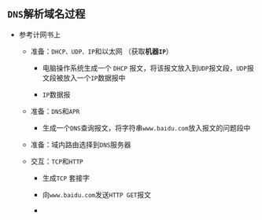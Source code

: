 ## `DNS`解析域名过程
* 参考计网书上
    * 准备：`DHCP、UDP、IP`和以太网 （获取**机器`IP`**）
    
        * 电脑操作系统生成一个 `DHCP` 报文，将该报文放入到`UDP`报文段，`UDP`报文段被放入一个`IP`数据报中
        
        * `IP`数据报
    * 准备：`DNS`和`APR`
        * 生成一个`DNS`查询报文，将字符串`www.baidu.com`放入报文的问题段中
    * 准备：域内路由选择到`DNS`服务器
    * 交互：`TCP`和`HTTP`
        * 生成`TCP` 套接字
        
        * 向`www.baidu.com`发送`HTTP GET`报文
        * 

